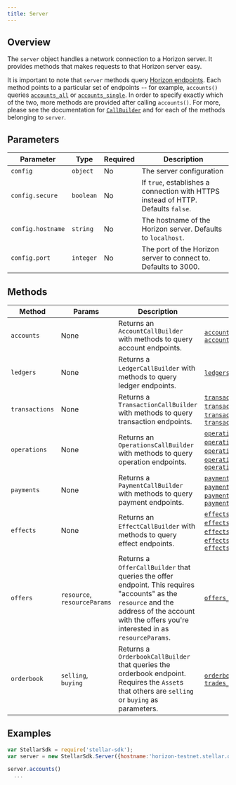 ```yaml
---
title: Server
---
```


## Overview

The `server` object handles a network connection to a Horizon server.  It provides methods that makes requests to that Horizon server easy.

It is important to note that `server` methods query [Horizon endpoints](https://www.stellar.org/developers/reference/).  Each method points to a particular set of endpoints -- for example, `accounts()` queries [`accounts_all`](https://www.stellar.org/developers/horizon/reference/accounts-all.html) or [`accounts_single`](https://www.stellar.org/developers/horizon/reference/accounts-single.html).  In order to specify exactly which of the two, more methods are provided after calling `accounts()`.  For more, please see the documentation for [`CallBuilder`](./call_builder.md) and for each of the methods belonging to `server`.

## Parameters

| Parameter | Type | Required | Description |
| --- | --- | --- | --- |
| `config` | `object` | No | The server configuration |
| `config.secure` | `boolean` | No | If `true`, establishes a connection with HTTPS instead of HTTP.  Defaults `false`.|
| `config.hostname` | `string` | No | The hostname of the Horizon server.  Defaults to `localhost`.|
| `config.port` | `integer` | No | The port of the Horizon server to connect to.  Defaults to 3000.|

## Methods

| Method | Params | Description | Endpoints |
| --- | --- | --- | --- |
| `accounts` | None | Returns an `AccountCallBuilder` with methods to query account endpoints. | [`accounts_all`](https://stellar.org/developers/horizon/reference/accounts-all.html), [`accounts_single`](https://stellar.org/developers/horizon/reference/accounts-single.html)|
| `ledgers` | None | Returns a `LedgerCallBuilder` with methods to query ledger endpoints. | [`ledgers_all`](https://stellar.org/developers/horizon/reference/ledgers-all.html), [`ledgers_single`](https://stellar.org/developers/horizon/reference/ledgers-single.html) |
| `transactions` | None | Returns a `TransactionCallBuilder` with methods to query transaction endpoints. | [`transactions_all`](https://stellar.org/developers/horizon/reference/transactions-all.html), [`transactions_single`](https://stellar.org/developers/horizon/reference/transactions-single.html), [`transactions_for_account`](https://stellar.org/developers/horizon/reference/transactions-for-account.html), [`transactions_for_ledger`](https://stellar.org/developers/horizon/reference/transactions-for-ledger.html) |
| `operations` | None | Returns an `OperationsCallBuilder` with methods to query operation endpoints.| [`operations_all`](https://stellar.org/developers/horizon/reference/operations-all.html), [`operations_single`](https://www.stellar.org/developers/horizon/reference/operations-single.html), [`operations_for_account`](https://stellar.org/developers/horizon/reference/operations-for-account.html), [`operations_for_transaction`](https://stellar.org/developers/horizon/reference/operations-for-transaction.html), [`operation_for_ledger`](https://stellar.org/developers/horizon/reference/operations-for-ledger.html)|
| `payments` | None | Returns a `PaymentCallBuilder` with methods to query payment endpoints. | [`payments_all`](https://stellar.org/developers/horizon/reference/payments-all.html), [`payments_for_account`](https://stellar.org/developers/horizon/reference/payments-for-account.html), [`payments_for_ledger`](https://stellar.org/developers/horizon/reference/payments-for-ledger.html), [`payments_for_transactions`](https://www.stellar.org/developers/horizon/reference/payments-for-transaction.html) |
| `effects` | None | Returns an `EffectCallBuilder` with methods to query effect endpoints.| [`effects_all`](https://stellar.org/developers/horizon/reference/effects-all.html), [`effects_for_account`](https://stellar.org/developers/horizon/reference/effects-for-account.html), [`effects_for_ledger`](https://stellar.org/developers/horizon/reference/effects-for-ledger.html), [`effects_for_operation`](https://stellar.org/developers/horizon/reference/effects-for-operation.html), [`effects_for_transaction`](https://stellar.org/developers/horizon/reference/effects-for-transaction.html) |
| `offers` | `resource`, `resourceParams` | Returns a `OfferCallBuilder` that queries the offer endpoint.  This requires "accounts" as the `resource` and the address of the account with the offers you're interested in as `resourceParams`. | [`offers_for_account`](https://stellar.org/developers/horizon/reference/offers-for-account.html) |
| `orderbook` | `selling`, `buying` | Returns a `OrderbookCallBuilder` that queries the orderbook endpoint.  Requires the `Asset`s that others are `selling` or `buying` as parameters. | [`orderbook_details`](https://www.stellar.org/developers/horizon/reference/orderbook-details.html), [`trades_for_orderbook`](https://stellar.org/developers/horizon/reference/trades-for-orderbook.html)  |


## Examples

```js
var StellarSdk = require('stellar-sdk');
var server = new StellarSdk.Server({hostname:'horizon-testnet.stellar.org', secure:true, port:443});

server.accounts()
  ...
```
